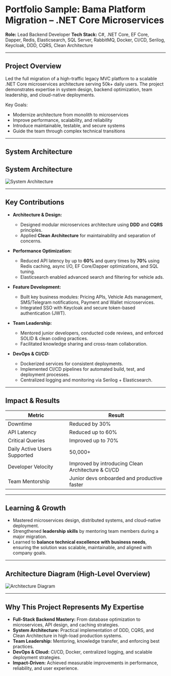 # **Portfolio Sample: Bama Platform Migration – .NET Core Microservices**

**Role:** Lead Backend Developer
**Tech Stack:** C#, .NET Core, EF Core, Dapper, Redis, Elasticsearch, SQL Server, RabbitMQ, Docker, CI/CD, Serilog, Keycloak, DDD, CQRS, Clean Architecture

---

## **Project Overview**

Led the full migration of a high-traffic legacy MVC platform to a scalable .NET Core microservices architecture serving 50k+ daily users. The project demonstrates expertise in system design, backend optimization, team leadership, and cloud-native deployments.

Key Goals:

* Modernize architecture from monolith to microservices
* Improve performance, scalability, and reliability
* Introduce maintainable, testable, and secure systems
* Guide the team through complex technical transitions

---

## **System Architecture**

## System Architecture

![System Architecture](https://kroki.io/mermaid/svg/eNp1UsFuwjAMvfMVViWm7TBx2H0SY2VCKxtQth3QDiY1bURoUJJtQtrHzw0tNKjrJbbf80tqv43SP6JA42D50AP--n14s2QgwQMZX_mg9XC_X0V8wtjo0lGZRZ8emuq1VOTRYwgcM9YoPaDYMrslNpxNntDRDx5WEcdQJ7Xe8MsVKZlvKYhhTqDO4PqZDkJp3N401OxEfKdCiuruzDb8mjQzUsgyPzGrnCC2Tu7QSV1e0vGwo9Kd6cfcwhV8oFLkbE180U5upPAaJ3Y6TQdLUpQb3AUM25rIIzpsjSOdJ9w4T_xDeOoDiMcw0qZ5UZyuolghP1hYQiOKur6gTNpV5A8YoSjODYnO7UUTVDX4llhdI5XOm_XJcvLKq2MVhpw2mPOkfXWQ3jWTPgryYlX9P77SSFS9jcSYHdD-2ZEuSxJ-BC0nwe3tfcsHoZEuwQvTVPDvIk6Xg3wxG_22DdPBPJukCwzN0ckI_NDF6DBCL7Snp_GGO_wYQsFdARRqxel_FvSwt8Rpb3VHFZ7X5Yt-y70_EwI4Dg)

---

## **Key Contributions**

* **Architecture & Design:**

  * Designed modular microservices architecture using **DDD** and **CQRS** principles.
  * Applied **Clean Architecture** for maintainability and separation of concerns.

* **Performance Optimization:**

  * Reduced API latency by up to **60%** and query times by **70%** using Redis caching, async I/O, EF Core/Dapper optimizations, and SQL tuning.
  * Elasticsearch enabled advanced search and filtering for vehicle ads.

* **Feature Development:**

  * Built key business modules: Pricing APIs, Vehicle Ads management, SMS/Telegram notifications, Payment and Wallet microservices.
  * Integrated SSO with Keycloak and secure token-based authentication (JWT).

* **Team Leadership:**

  * Mentored junior developers, conducted code reviews, and enforced SOLID & clean coding practices.
  * Facilitated knowledge sharing and cross-team collaboration.

* **DevOps & CI/CD:**

  * Dockerized services for consistent deployments.
  * Implemented CI/CD pipelines for automated build, test, and deployment processes.
  * Centralized logging and monitoring via Serilog + Elasticsearch.

---

## **Impact & Results**

| Metric                       | Result                                             |
| ---------------------------- | -------------------------------------------------- |
| Downtime                     | Reduced by 30%                                     |
| API Latency                  | Reduced up to 60%                                  |
| Critical Queries             | Improved up to 70%                                 |
| Daily Active Users Supported | 50,000+                                            |
| Developer Velocity           | Improved by introducing Clean Architecture & CI/CD |
| Team Mentorship              | Junior devs onboarded and productive faster        |

---

## **Learning & Growth**

* Mastered microservices design, distributed systems, and cloud-native deployment.
* Strengthened **leadership skills** by mentoring team members during a major migration.
* Learned to **balance technical excellence with business needs**, ensuring the solution was scalable, maintainable, and aligned with company goals.

---

## **Architecture Diagram (High-Level Overview)**

![Architecture Diagram](https://kroki.io/mermaid/svg/eNqFj8FOwzAQRO98xd5RhYB7pRBSVCmhpTlaOWydJVnk2si2QJX68TixU7VQUZ-843nj2c7iZw_l5gbCyRWT9mJhjfakW7iDymxZUQOz2fyQrZeQo1LuAC_o6Rv3YpDSvRkT0jD4IWtrsl8sSWStg4qlNS4Kf71ry5J1NwFpvAbhfhf6HqE4XoFejed3lujZ6Ik81X7hI3_cZEx4froX9VsJg0YWbqFYQG5s-ut8kwQ8_AecbZGAxxMg2i70Hr05yp7Ehlp2F9sWtSgUOs_SEVrZx7TSdC49D9fJEroFlpXpoq0KsTj6KtbLlVhtP0h6qL2x2FHzAyEFuYk)

---

## **Why This Project Represents My Expertise**

* **Full-Stack Backend Mastery:** From database optimization to microservices, API design, and caching strategies.
* **System Architecture:** Practical implementation of DDD, CQRS, and Clean Architecture in high-load production systems.
* **Team Leadership:** Mentoring, knowledge transfer, and enforcing best practices.
* **DevOps & Cloud:** CI/CD, Docker, centralized logging, and scalable deployment strategies.
* **Impact-Driven:** Achieved measurable improvements in performance, reliability, and user experience.
